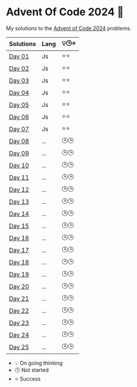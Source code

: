 # Advent Of Code 2024 🎄

My solutions to the [Advent of Code 2024](https://adventofcode.com/2024) problems.

| Solutions              | Lang | 💡🕒⭐ |
| ---------------------- | ---- | ------ |
| [Day 01](./src/day01/) | Js   | ⭐⭐   |
| [Day 02](./src/day02/) | Js   | ⭐⭐   |
| [Day 03](./src/day03/) | Js   | ⭐⭐   |
| [Day 04](./src/day04/) | Js   | ⭐⭐   |
| [Day 05](./src/day05/) | Js   | ⭐⭐   |
| [Day 06](./src/day06/) | Js   | ⭐⭐   |
| [Day 07](./src/day07/) | Js   | ⭐⭐   |
| [Day 08](./src/day08/) | ...  | 🕒🕒   |
| [Day 09](./src/day09/) | ...  | 🕒🕒   |
| [Day 10](./src/day10/) | ...  | 🕒🕒   |
| [Day 11](./src/day11/) | ...  | 🕒🕒   |
| [Day 12](./src/day12/) | ...  | 🕒🕒   |
| [Day 13](./src/day13/) | ...  | 🕒🕒   |
| [Day 14](./src/day14/) | ...  | 🕒🕒   |
| [Day 15](./src/day15/) | ...  | 🕒🕒   |
| [Day 16](./src/day16/) | ...  | 🕒🕒   |
| [Day 17](./src/day17/) | ...  | 🕒🕒   |
| [Day 18](./src/day18/) | ...  | 🕒🕒   |
| [Day 19](./src/day19/) | ...  | 🕒🕒   |
| [Day 20](./src/day20/) | ...  | 🕒🕒   |
| [Day 21](./src/day21/) | ...  | 🕒🕒   |
| [Day 22](./src/day22/) | ...  | 🕒🕒   |
| [Day 23](./src/day23/) | ...  | 🕒🕒   |
| [Day 24](./src/day24/) | ...  | 🕒🕒   |
| [Day 25](./src/day25/) | ...  | 🕒🕒   |

- 💡 On going thinking
- 🕒 Not started
- ⭐ Success
